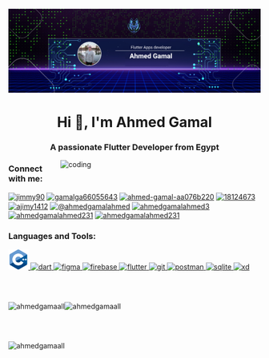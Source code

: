 ![logo](https://github.com/ahmedgamaall/ahmedgamaall/blob/main/Github%20Banner.png)
<h1 align="center">Hi 👋, I'm Ahmed Gamal</h1>
<h3 align="center">A passionate Flutter Developer from Egypt</h3>

<!--

<img align="right" alt="coding" width="400" src="https://external-content.duckduckgo.com/iu/?u=https%3A%2F%2Ftse2.mm.bing.net%2Fth%3Fid%3DOIP.gReLR6hZjwyBxHmfLN1AVwHaFj%26pid%3DApi&f=1&ipt=977942f70d01732e1cd340228131490bf3cb43d0b89a9e9cd0a2e41f61939e27&ipo=images">-->


<img align="right" alt="coding" width="400" src="https://external-content.duckduckgo.com/iu/?u=https%3A%2F%2Ftse2.mm.bing.net%2Fth%3Fid%3DOIP.gReLR6hZjwyBxHmfLN1AVwHaFj%26pid%3DApi&f=1&ipt=977942f70d01732e1cd340228131490bf3cb43d0b89a9e9cd0a2e41f61939e27&ipo=images">

<h3 align="left">Connect with me:</h3>
<p align="left">
<a href="https://dev.to/jimmy90" target="blank"><img align="center" src="https://raw.githubusercontent.com/rahuldkjain/github-profile-readme-generator/master/src/images/icons/Social/devto.svg" alt="jimmy90" height="30" width="40" /></a>
<a href="https://twitter.com/gamalga66055643" target="blank"><img align="center" src="https://raw.githubusercontent.com/rahuldkjain/github-profile-readme-generator/master/src/images/icons/Social/twitter.svg" alt="gamalga66055643" height="30" width="40" /></a>
<a href="https://linkedin.com/in/ahmed-gamal-aa076b220" target="blank"><img align="center" src="https://raw.githubusercontent.com/rahuldkjain/github-profile-readme-generator/master/src/images/icons/Social/linked-in-alt.svg" alt="ahmed-gamal-aa076b220" height="30" width="40" /></a>
<a href="https://stackoverflow.com/users/18124673" target="blank"><img align="center" src="https://raw.githubusercontent.com/rahuldkjain/github-profile-readme-generator/master/src/images/icons/Social/stack-overflow.svg" alt="18124673" height="30" width="40" /></a>
<a href="https://dribbble.com/ajimy1412" target="blank"><img align="center" src="https://raw.githubusercontent.com/rahuldkjain/github-profile-readme-generator/master/src/images/icons/Social/dribbble.svg" alt="ajimy1412" height="30" width="40" /></a>
<a href="https://medium.com/@ahmedgamalahmed" target="blank"><img align="center" src="https://raw.githubusercontent.com/rahuldkjain/github-profile-readme-generator/master/src/images/icons/Social/medium.svg" alt="@ahmedgamalahmed" height="30" width="40" /></a>
<a href="https://www.hackerrank.com/ahmedgamalahmed3" target="blank"><img align="center" src="https://raw.githubusercontent.com/rahuldkjain/github-profile-readme-generator/master/src/images/icons/Social/hackerrank.svg" alt="ahmedgamalahmed3" height="30" width="40" /></a>
<a href="https://codeforces.com/profile/ahmedgamalahmed231" target="blank"><img align="center" src="https://raw.githubusercontent.com/rahuldkjain/github-profile-readme-generator/master/src/images/icons/Social/codeforces.svg" alt="ahmedgamalahmed231" height="30" width="40" /></a>
<a href="https://www.leetcode.com/ahmedgamalahmed231" target="blank"><img align="center" src="https://raw.githubusercontent.com/rahuldkjain/github-profile-readme-generator/master/src/images/icons/Social/leet-code.svg" alt="ahmedgamalahmed231" height="30" width="40" /></a>
</p>

<h3 align="left">Languages and Tools:</h3>
<p align="left"> <a href="https://www.w3schools.com/cpp/" target="_blank" rel="noreferrer"> <img src="https://raw.githubusercontent.com/devicons/devicon/master/icons/cplusplus/cplusplus-original.svg" alt="cplusplus" width="40" height="40"/> </a> <a href="https://dart.dev" target="_blank" rel="noreferrer"> <img src="https://www.vectorlogo.zone/logos/dartlang/dartlang-icon.svg" alt="dart" width="40" height="40"/> </a> <a href="https://www.figma.com/" target="_blank" rel="noreferrer"> <img src="https://www.vectorlogo.zone/logos/figma/figma-icon.svg" alt="figma" width="40" height="40"/> </a> <a href="https://firebase.google.com/" target="_blank" rel="noreferrer"> <img src="https://www.vectorlogo.zone/logos/firebase/firebase-icon.svg" alt="firebase" width="40" height="40"/> </a> <a href="https://flutter.dev" target="_blank" rel="noreferrer"> <img src="https://www.vectorlogo.zone/logos/flutterio/flutterio-icon.svg" alt="flutter" width="40" height="40"/> </a> <a href="https://git-scm.com/" target="_blank" rel="noreferrer"> <img src="https://www.vectorlogo.zone/logos/git-scm/git-scm-icon.svg" alt="git" width="40" height="40"/> </a> <a href="https://postman.com" target="_blank" rel="noreferrer"> <img src="https://www.vectorlogo.zone/logos/getpostman/getpostman-icon.svg" alt="postman" width="40" height="40"/> </a> <a href="https://www.sqlite.org/" target="_blank" rel="noreferrer"> <img src="https://www.vectorlogo.zone/logos/sqlite/sqlite-icon.svg" alt="sqlite" width="40" height="40"/> </a> <a href="https://www.adobe.com/products/xd.html" target="_blank" rel="noreferrer"> <img src="https://cdn.worldvectorlogo.com/logos/adobe-xd.svg" alt="xd" width="40" height="40"/> </a> </p>
<br><br>
<p>
<p><img align="left" src="https://github-readme-stats.vercel.app/api/top-langs?username=ahmedgamaall&show_icons=true&locale=en&layout=compact" alt="ahmedgamaall" /></p>
<p>&nbsp;<img align="left" src="https://github-readme-stats.vercel.app/api?username=ahmedgamaall&show_icons=true&locale=en" alt="ahmedgamaall" /></p></p>
<br><br>
<p><img align="left" src="https://github-readme-streak-stats.herokuapp.com/?user=ahmedgamaall&" alt="ahmedgamaall" /></p>
